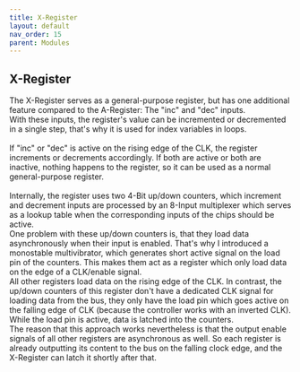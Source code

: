 ```yaml
---
title: X-Register
layout: default
nav_order: 15
parent: Modules
---
```


## X-Register

The X-Register serves as a general-purpose register, but has one additional feature compared to the A-Register: The "inc" and "dec" inputs. <br>
With these inputs, the register's value can be incremented or decremented in a single step, that's why it is used for index variables in loops. <br>
<br>
If "inc" or "dec" is active on the rising edge of the CLK, the register increments or decrements accordingly. If both are active or both are inactive, nothing happens to the register, so it can be used as a normal general-purpose register. <br>
<br>
Internally, the register uses two 4-Bit up/down counters, which increment and decrement inputs are processed by an 8-Input multiplexer which serves as a lookup table when the corresponding inputs of the chips should be active. <br>
One problem with these up/down counters is, that they load data asynchronously when their input is enabled. That's why I introduced a monostable multivibrator, which generates short active signal on the load pin of the counters. This makes them act as a register which only load data on the edge of a CLK/enable signal.
<br>
All other registers load data on the rising edge of the CLK. In contrast, the up/down counters of this register don't have a dedicated CLK signal for loading data from the bus, they only have the load pin which goes active on the falling edge of CLK (because the controller works with an inverted CLK). While the load pin is active, data is latched into the counters. <br>
The reason that this approach works nevertheless is that the output enable signals of all other registers are asynchronous as well. So each register is already outputting its content to the bus on the falling clock edge, and the X-Register can latch it shortly after that.
